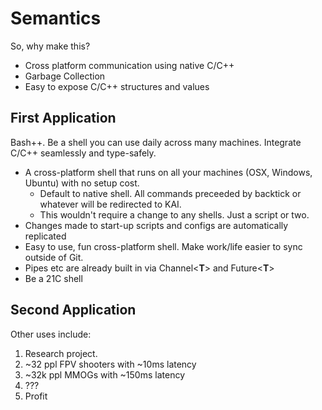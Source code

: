 # Semantics

So, why make this?

* Cross platform communication using native C/C++
* Garbage Collection
* Easy to expose C/C++ structures and values

## First Application

Bash++. Be a shell you can use daily across many machines. Integrate C/C++ seamlessly and type-safely.

* A cross-platform shell that runs on all your machines (OSX, Windows, Ubuntu) with no setup cost.
  * Default to native shell. All commands preceeded by backtick or whatever will be redirected to KAI.
  * This wouldn't require a change to any shells. Just a script or two.
* Changes made to start-up scripts and configs are automatically replicated
* Easy to use, fun cross-platform shell. Make work/life easier to sync outside of Git.
* Pipes etc are already built in via Channel\<**T**\> and Future\<**T**\>
* Be a 21C shell

## Second Application

Other uses include:

1. Research project.
1. ~32 ppl FPV shooters with ~10ms latency
1. ~32k ppl MMOGs with ~150ms latency
1. ???
1. Profit
